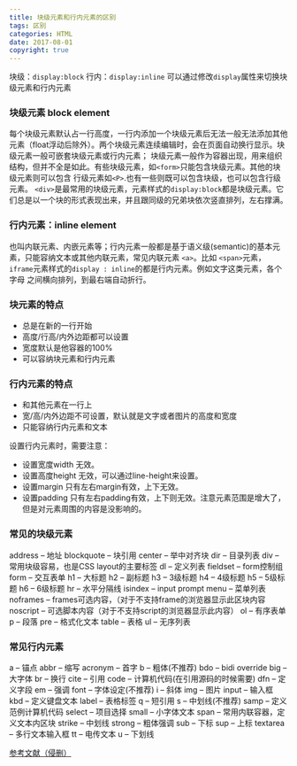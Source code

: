 ```yaml
---
title: 块级元素和行内元素的区别
tags: 区别
categories: HTML
date: 2017-08-01
copyright: true
---
```


块级：`display:block`
行内：`display:inline`
可以通过修改`display`属性来切换块级元素和行内元素



### 块级元素       block element

每个块级元素默认占一行高度，一行内添加一个块级元素后无法一般无法添加其他元素（float浮动后除外）。两个块级元素连续编辑时，会在页面自动换行显示。块级元素一般可嵌套块级元素或行内元素；
块级元素一般作为容器出现，用来组织结构，但并不全是如此。有些块级元素，如`<form>`只能包含块级元素。其他的块级元素则可以包含 行级元素如`<P>`.也有一些则既可以包含块级，也可以包含行级元素。
`<div>`是最常用的块级元素，元素样式的`display:block`都是块级元素。它们总是以一个块的形式表现出来，并且跟同级的兄弟块依次竖直排列，左右撑满。



### 行内元素：inline element

也叫内联元素、内嵌元素等；行内元素一般都是基于语义级(semantic)的基本元素，只能容纳文本或其他内联元素，常见内联元素 `<a>`。比如 `<span>`元素，`iframe`元素样式的`display : inline`的都是行内元素。例如文字这类元素，各个字母 之间横向排列，到最右端自动折行。



### 块元素的特点

 - 总是在新的一行开始
 - 高度/行高/内外边距都可以设置
 - 宽度默认是他容器的100%
 - 可以容纳块元素和行内元素

### 行内元素的特点

 - 和其他元素在一行上
 - 宽/高/内外边距不可设置，默认就是文字或者图片的高度和宽度
 - 只能容纳行内元素和文本

设置行内元素时，需要注意：

- 设置宽度width 无效。
- 设置高度height 无效，可以通过line-height来设置。
- 设置margin 只有左右margin有效，上下无效。
- 设置padding 只有左右padding有效，上下则无效。注意元素范围是增大了，但是对元素周围的内容是没影响的。

### 常见的块级元素

address – 地址
blockquote – 块引用
center – 举中对齐块
dir – 目录列表
div – 常用块级容易，也是CSS layout的主要标签
dl – 定义列表
fieldset – form控制组
form – 交互表单
h1 – 大标题
h2 – 副标题
h3 – 3级标题
h4 – 4级标题
h5 – 5级标题
h6 – 6级标题
hr – 水平分隔线
isindex – input prompt
menu – 菜单列表
noframes – frames可选内容，（对于不支持frame的浏览器显示此区块内容
noscript – 可选脚本内容（对于不支持script的浏览器显示此内容）
ol – 有序表单
p – 段落
pre – 格式化文本
table – 表格
ul – 无序列表



### 常见行内元素

a – 锚点
abbr – 缩写
acronym – 首字
b – 粗体(不推荐)
bdo – bidi override
big – 大字体
br – 换行
cite – 引用
code – 计算机代码(在引用源码的时候需要)
dfn – 定义字段
em – 强调
font – 字体设定(不推荐)
i – 斜体
img – 图片
input – 输入框
kbd – 定义键盘文本
label – 表格标签
q – 短引用
s – 中划线(不推荐)
samp – 定义范例计算机代码
select – 项目选择
small – 小字体文本
span – 常用内联容器，定义文本内区块
strike – 中划线
strong – 粗体强调
sub – 下标
sup – 上标
textarea – 多行文本输入框
tt – 电传文本
u – 下划线



[参考文献（侵删）](http://www.studyofnet.com/news/398.html)


